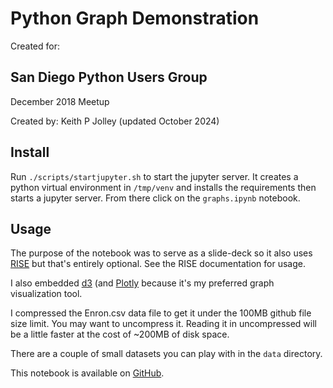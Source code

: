 # Python Graph Demonstration

Created for:

## San Diego Python Users Group

December 2018 Meetup

Created by:
Keith P Jolley
(updated October 2024)

## Install

Run `./scripts/startjupyter.sh` to start the jupyter server. It creates
a python virtual environment in `/tmp/venv` and installs the requirements
then starts a jupyter server.  From there click on the `graphs.ipynb`
notebook.

## Usage

The purpose of the notebook was to serve as a slide-deck so it also uses
[RISE](https://github.com/jupyterlab-contrib/rise) but that's entirely optional.
See the RISE documentation for usage.

I also embedded [d3](https://d3js.org/) (and [Plotly](https://plotly.com/python/)
because it's my preferred graph visualization tool.

I compressed the Enron.csv data file to get it under the 100MB github
file size limit. You may want to uncompress it. Reading it in
uncompressed will be a little faster at the cost of ~200MB of disk space.

There are a couple of small datasets you can play with in the `data` directory.

This notebook is available on
[GitHub](https://github.com/keithpjolley/python_graph_demo/).
